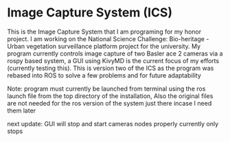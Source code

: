 # Image Capture System (ICS)
This is the Image Capture System that I am programing for my honor project. I am working on the National Science Challenge: Bio-heritage - Urban vegetation surveillance platform project for the university. My program currently controls image capture of two Basler ace 2 cameras via a rospy based system, a GUI using KivyMD is the current focus of my efforts (currently testing this). This is version two of the ICS as the program was rebased into ROS to solve a few problems and for future adaptability 

Note: program must currently be launched from terminal using the ros launch file from the top directory of the installation, Also the original files are not needed for the ros version of the system just there incase I need them later 

  next update: GUI will stop and start cameras nodes properly currently only stops

